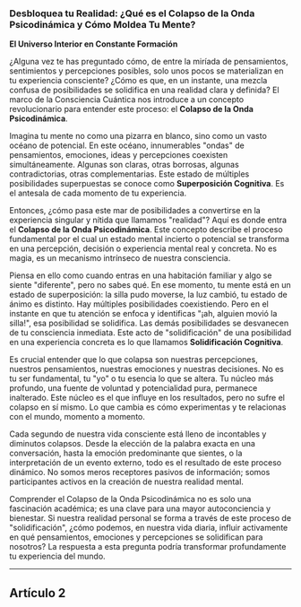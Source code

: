 ### Desbloquea tu Realidad: ¿Qué es el Colapso de la Onda Psicodinámica y Cómo Moldea Tu Mente?
**El Universo Interior en Constante Formación**

¿Alguna vez te has preguntado cómo, de entre la miríada de pensamientos, sentimientos y percepciones posibles, solo unos pocos se materializan en tu experiencia consciente? ¿Cómo es que, en un instante, una mezcla confusa de posibilidades se solidifica en una realidad clara y definida? El marco de la Consciencia Cuántica nos introduce a un concepto revolucionario para entender este proceso: el **Colapso de la Onda Psicodinámica**.

Imagina tu mente no como una pizarra en blanco, sino como un vasto océano de potencial. En este océano, innumerables "ondas" de pensamientos, emociones, ideas y percepciones coexisten simultáneamente. Algunas son claras, otras borrosas, algunas contradictorias, otras complementarias. Este estado de múltiples posibilidades superpuestas se conoce como **Superposición Cognitiva**. Es el antesala de cada momento de tu experiencia.

Entonces, ¿cómo pasa este mar de posibilidades a convertirse en la experiencia singular y nítida que llamamos "realidad"? Aquí es donde entra el **Colapso de la Onda Psicodinámica**. Este concepto describe el proceso fundamental por el cual un estado mental incierto o potencial se transforma en una percepción, decisión o experiencia mental real y concreta. No es magia, es un mecanismo intrínseco de nuestra consciencia.

Piensa en ello como cuando entras en una habitación familiar y algo se siente "diferente", pero no sabes qué. En ese momento, tu mente está en un estado de superposición: la silla pudo moverse, la luz cambió, tu estado de ánimo es distinto. Hay múltiples posibilidades coexistiendo. Pero en el instante en que tu atención se enfoca y identificas "¡ah, alguien movió la silla!", esa posibilidad se solidifica. Las demás posibilidades se desvanecen de tu consciencia inmediata. Este acto de "solidificación" de una posibilidad en una experiencia concreta es lo que llamamos **Solidificación Cognitiva**.

Es crucial entender que lo que colapsa son nuestras percepciones, nuestros pensamientos, nuestras emociones y nuestras decisiones. No es tu ser fundamental, tu "yo" o tu esencia lo que se altera. Tu núcleo más profundo, una fuente de voluntad y potencialidad pura, permanece inalterado. Este núcleo es el que influye en los resultados, pero no sufre el colapso en sí mismo. Lo que cambia es cómo experimentas y te relacionas con el mundo, momento a momento.

Cada segundo de nuestra vida consciente está lleno de incontables y diminutos colapsos. Desde la elección de la palabra exacta en una conversación, hasta la emoción predominante que sientes, o la interpretación de un evento externo, todo es el resultado de este proceso dinámico. No somos meros receptores pasivos de información; somos participantes activos en la creación de nuestra realidad mental.

Comprender el Colapso de la Onda Psicodinámica no es solo una fascinación académica; es una clave para una mayor autoconciencia y bienestar. Si nuestra realidad personal se forma a través de este proceso de "solidificación", ¿cómo podemos, en nuestra vida diaria, influir activamente en qué pensamientos, emociones y percepciones se solidifican para nosotros? La respuesta a esta pregunta podría transformar profundamente tu experiencia del mundo.

---

## Artículo 2